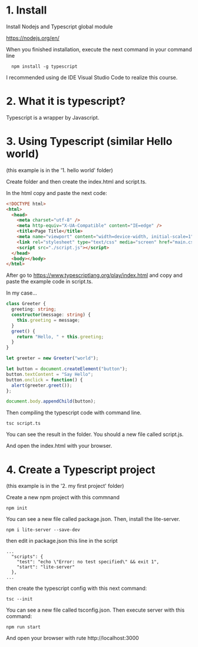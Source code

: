 # 1. Install

Install Nodejs and Typescript global module

https://nodejs.org/en/

When you finished installation, execute the next command in your command line

```
  npm install -g typescript
```

I recommended using de IDE Visual Studio Code to realize this course.

# 2. What it is typescript?

Typescript is a wrapper by Javascript.

# 3. Using Typescript (similar Hello world)

(this example is in the '1. hello world' folder)

Create folder and then create the index.html and script.ts.

In the html copy and paste the next code:

```html
<!DOCTYPE html>
<html>
  <head>
    <meta charset="utf-8" />
    <meta http-equiv="X-UA-Compatible" content="IE=edge" />
    <title>Page Title</title>
    <meta name="viewport" content="width=device-width, initial-scale=1" />
    <link rel="stylesheet" type="text/css" media="screen" href="main.css" />
    <script src="./script.js"></script>
  </head>
  <body></body>
</html>
```

After go to https://www.typescriptlang.org/play/index.html and copy and paste the example code in script.ts.

In my case...

```ts
class Greeter {
  greeting: string;
  constructor(message: string) {
    this.greeting = message;
  }
  greet() {
    return "Hello, " + this.greeting;
  }
}

let greeter = new Greeter("world");

let button = document.createElement("button");
button.textContent = "Say Hello";
button.onclick = function() {
  alert(greeter.greet());
};

document.body.appendChild(button);
```

Then compiling the typescript code with command line.

```
tsc script.ts
```

You can see the result in the folder. You should a new file called script.js.

And open the index.html with your browser.

# 4. Create a Typescript project

(this example is in the '2. my first project' folder)

Create a new npm project with this commnand

```
npm init
```

You can see a new file called package.json. Then, install the lite-server.

```
npm i lite-server --save-dev
```

then edit in package.json this line in the script

```
...
  "scripts": {
    "test": "echo \"Error: no test specified\" && exit 1",
    "start": "lite-server"
  },
...
```

then create the typescript config with this next command:

```
tsc --init
```

You can see a new file called tsconfig.json. Then execute server with this command:

```
npm run start
```

And open your browser with rute http://localhost:3000
